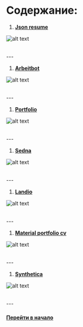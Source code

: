 # Содержание:


1. [**Json resume**](./jsonresume.zip)

![alt text](./img/jsonresume.png "jsonresume")


<br />
---
<br />


1. [**Arbeitbot**](./arbeitbot.zip)

![alt text](./img/arbeitbot1.png "arbeitbot")


<br />
---
<br />


1. [**Portfolio**](./portfolio)

![alt text](./img/portfolio.jpg "Portfolio")


<br />
---
<br />


1. [**Sedna**](./sedna.7z)

![alt text](./img/sedna.jpg "Sedna")


<br />
---
<br />


1. [**Landio**](./landio.zip)

![alt text](./img/landio.jpg "")


<br />
---
<br />


1. [**Material portfolio cv**](./material-portfolio-cv.zip)

![alt text](./img/material-portfolio-cv.jpg "Material portfolio cv")


<br />
---
<br />


1. [**Synthetica**](./synthetica.zip)

![alt text](./img/synthetica.jpg "Synthetica")


<br />
---
<br />


#### [Перейти в начало](https://github.com/tsvetkovpro/sources#web-dev)
